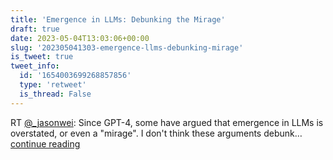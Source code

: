 ```yaml
---
title: 'Emergence in LLMs: Debunking the Mirage'
draft: true
date: 2023-05-04T13:03:06+00:00
slug: '202305041303-emergence-llms-debunking-mirage'
is_tweet: true
tweet_info:
  id: '1654003699268857856'
  type: 'retweet'
  is_thread: False
---
```




RT [@_jasonwei](https://x.com/_jasonwei): Since GPT-4, some have argued that emergence in LLMs is overstated, or even a "mirage". I don't think these arguments debunk… [continue reading](https://x.com/sytelus/status/1654003699268857856)
